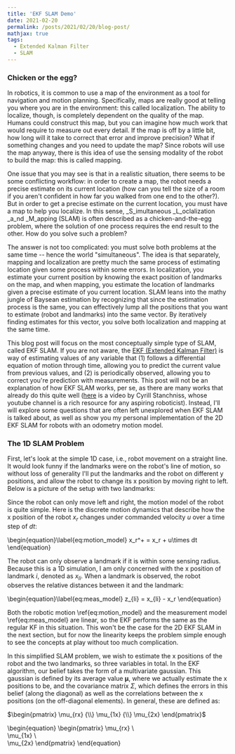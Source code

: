 ```yaml
---
title: 'EKF SLAM Demo'
date: 2021-02-20
permalink: /posts/2021/02/20/blog-post/
mathjax: true
tags:
  - Extended Kalman Filter
  - SLAM
---
```


### Chicken or the egg?

In robotics, it is common to use a map of the environment as a tool for navigation and motion planning. Specifically, maps are really good at telling you where you are in the environment: this called localization. The ability to localize, though, is completely dependent on the quality of the map. Humans could construct this map, but you can imagine how much work that would require to measure out every detail. If the map is off by a little bit, how long will it take to correct that error and improve precision? What if something changes and you need to update the map? Since robots will use the map anyway, there is this idea of use the sensing modality of the robot to build the map: this is called mapping.

One issue that you may see is that in a realistic situation, there seems to be some conflicting workflow: in order to create a map, the robot needs a precise estimate on its current location (how can you tell the size of a room if you aren't confident in how far you walked from one end to the other?). But in order to get a precise estimate on the current location, you must have a map to help you localize. In this sense, _S_imultaneous _L_oclalization _a_nd _M_apping (SLAM) is often described as a chicken-and-the-egg problem, where the solution of one process requires the end result to the other. How do you solve such a problem?

The answer is not too complicated: you must solve both problems at the same time -- hence the world "simultaneous". The idea is that separately, mapping and localization are pretty much the same process of estimating location given some process within some errors. In localization, you estimate your current position by knowing the exact position of landmarks on the map, and when mapping, you estimate the location of landmarks given a precise estimate of you current location. SLAM leans into the mathy jungle of Baysean estimation by recognizing that since the estimation process is the same, you can effectively lump all the positions that you want to estimate (robot and landmarks) into the same vector. By iteratively finding estimates for this vector, you solve both localization and mapping at the same time.

This blog post will focus on the most conceptually simple type of SLAM, called EKF SLAM. If you are not aware, the [EKF (Extended Kalman Filter)](https://en.wikipedia.org/wiki/Extended_Kalman_filter) is way of estimating values of any variable that (1) follows a differential equation of motion through time, allowing you to predict the current value from previous values, and (2) is periodically observed, allowing you to correct you're prediction with measurements. This post will not be an explanation of how EKF SLAM works, per se, as there are many works that already do this quite well ([here](https://www.youtube.com/watch?v=X30sEgIws0g) is a video by Cyrill Stanchniss, whose youtube channel is a rich resource for any aspiring roboticist). Instead, I'll will explore some questions that are often left unexplored when EKF SLAM is talked about, as well as show you my personal implementation of the 2D EKF SLAM for robots with an odometry motion model.

### The 1D SLAM Problem

First, let's look at the simple 1D case, i.e., robot movement on a straight line. It would look funny if the landmarks were on the robot's line of motion, so without loss of generality I'll put the landmarks and the robot on different y positions, and allow the robot to change its x position by moving right to left. Below is a picture of the setup with two landmarks:



Since the robot can only move left and right, the motion model of the robot is quite simple. Here is the discrete motion dynamics that describe how the x position of the robot $x_r$ changes under commanded velocity $u$ over a time step of $dt$:

\begin{equation}\label{eq:motion_model}
x_r^+ = x_r + u\times dt
\end{equation}

The robot can only observe a landmark if it is within some sensing radius. Because this is a 1D simulation, I am only concerned with the x position of landmark $i$, denoted as $x_{li}$. When a landmark is observed, the robot observes the relative distances between it and the landmark:

\begin{equation}\label{eq:meas_model}
z_{li} = x_{li} - x_r
\end{equation}

Both the robotic motion \ref{eq:motion_model} and the measurement model \ref{eq:meas_model} are linear, so the EKF performs the same as the regular KF in this situation. This won't be the case for the 2D EKF SLAM in the next section, but for now the linearity keeps the problem simple enough to see the concepts at play without too much complication.

In this simplified SLAM problem, we wish to estimate the x positions of the robot and the two landmarks, so three variables in total. In the EKF algorithm, our belief takes the form of a multivariate gaussian. This gaussian is defined by its average value $\mathbf{\mu}$, where we actually estimate the x positions to be, and the covariance matrix $\Sigma$, which defines the errors in this belief (along the diagonal) as well as the correlations between the x positions (on the off-diagonal elements). In general, these are defined as:

$\begin{pmatrix}
\mu_{rx} {\\}
\mu_{1x} {\\}
\mu_{2x}
\end{pmatrix}$

\begin{equation}
\begin{pmatrix}
\mu_{rx} \\\
\mu_{1x} \\\
\mu_{2x}
\end{pmatrix}
\end{equation}


<!-- ### How do you fuse measurements together?

The first time you learn about probabilistic robotics, you will probably hear about the [Kalman filter](https://en.wikipedia.org/wiki/Kalman_filter). The Kalman filter is a way of estimating the state of a system that has both process noise and measurement noise. Founded in probability theory, it gives an optimal estimate based on the relative size of the process and measurement noise. If the process noise is very large and the measurement noise is very small, then the Kalman filter returns an estimated state that is closer to the measurement, and vice versa. For most students that first encounter the Kalman filter, you're told the intuition, shown some complicated multivariate Gaussian math and are told to use it in a homework exercise.

Most introductory examples of the Kalman filter have only one measurement to use. What if there are more than one, though? How do you handle two different measurements of the same exact thing with a Kalman filter? This is a form of sensor fusion, and when I first learned the Kalman filter I had only a shaky understanding of the solution. The purpose of this blog post is to show how the Kalman filter can perform sensor fusion, and hopefully clarify the machinery of the Kalman filter in the process.

### The two steps of the Kalman filter

Let us define $p(\mathbf{x})$ as the belief probability distribution of state space vector $\mathbf{x}$. A Kalman filter has two important steps when providing an estimate of the value of $\mathbf{x}$:
 - Prediction update step (use input $\mathbf{u}$ to update $p(\mathbf{x})$)
 - Measurement update step (use measurement $\mathbf{y}$ to update $p(\mathbf{x})$)

Since the Kalman filter assumes multivariate Gaussian probability distributions, only two quantities are recorded over each step $k$ in the Kalman filter: an estimate vector $\hat{\mathbf{x}}\_k$ (corresponding to the mean of the Gaussian), and a covariance matrix $P\_k$ (corresponding to the confidence of the measurement). Together, these quantities fully define the probability distribution $p(\mathbf{x})$, so when the Kalman filter updates $p(\mathbf{x})$ in the prediction and the measurement step, it really just updates these two variables.

What if we have two separate measurements $\mathbf{y}^a$ and $\mathbf{y}^b$, modeled with their own Gaussian noise? Cutting to the punchline, you perform _two_ measurement steps, one with each measurement:
 - Prediction update step (use input $\mathbf{u}$ to update $p(\mathbf{x})$)
 - First measurement update step (use measurement $\mathbf{y}^a$ to update $p(\mathbf{x})$)
 - Second measurement update step (use measurement $\mathbf{y}^b$ to update $p(\mathbf{x})$)

This seems like a natural thing to do given two different measurements. Let's see why this is so.

### The Bayes Update

The Kalman filter is a specific type of filter called a Bayes filter. The Bayes filter also has two steps: one prediction step and one measurement step. In order to change the Kalman filter to incorporate more than one measurement step, we need to understand what each step means in terms of Bayesian estimation. 

Define the belief distribution at iteration $k-1$ as $p\_{k-1\|k-1}(\mathbf{x})$. The $k-1\|k-1$ part can be read as the probability distribution at time $k-1$, given information up to time $k-1$. The prediction step requires some process model that describes the probability of reaching state $\mathbf{x}^+$ given current state $\mathbf{x}$ and input $\mathbf{u}_{k-1}$:

\begin{equation\*}
p(\mathbf{x}^+\|\mathbf{x},\mathbf{u}_{k-1})
\end{equation\*}

The prediction update is thus described in the Bayes filter as:

\begin{equation}
p\_{k\|k-1}(\mathbf{x}) = \sum\_{\mathbf{x}'} p(\mathbf{x}\|\mathbf{x}',\mathbf{u}_{k-1}) p\_{k-1\|k-1}(\mathbf{x})
\end{equation}

At time step $k$, we then receive two measurements $\mathbf{y}^a_k$ and $\mathbf{y}^b_k$. The measurement update of the Bayes filter is then used to find the probability distribution of the state given these two measurements, or $p\_{k\|k}(\mathbf{x})=p(\mathbf{x}\|\mathbf{y}^a_k,\mathbf{y}^b_k)$. In the case of a single measurement, Bayes' rule is used to "switch" the random variable and the conditioned variable:

\begin{equation\*}
p(\mathbf{x}\|\mathbf{y}) = \eta p(\mathbf{y}\|\mathbf{x})p\_{k\|k-1}(\mathbf{x})
\end{equation\*}

The $\eta$ term is a normalization factor, and we are usually unconcerned with it in almost all Bayes filters. The measurement process $p(\mathbf{y}^a\|\mathbf{x})$ includes gaussian noise in the Kalman filter, and the probability distribution $p_{k\|k-1}(\mathbf{x})$ is found in the prediction update.

With two state measurements, this update is only slightly altered. First, perform Bayes' rule between the state variable $\mathbf{x}$ and a single measurement, say $\mathbf{y}^b$:

\begin{equation\*}
p(\mathbf{x}\|\mathbf{y}^a\_k,\mathbf{y}^b\_k) = \eta^b p(\mathbf{y}^b\_k\|\mathbf{x},\mathbf{y}^a\_k)p\_{k\|k-1}(\mathbf{x}\|\mathbf{y}^a\_k)
\end{equation\*}

We can simplify this expression by making the reasonable assumption that the measurement model for $\mathbf{y}^b_k$ is independent of (1) the iteration step $k$ and (2) the value of the other measurement $\mathbf{y}^a$, so that $p(\mathbf{y}^b\_k\|\mathbf{x},\mathbf{y}^a\_k) = p(\mathbf{y}^b\|\mathbf{x})$. This results in:

\begin{equation} \label{eq:second_measurement}
p(\mathbf{x}\|\mathbf{y}^a\_k,\mathbf{y}^b\_k) = \eta^b p(\mathbf{y}^b\|\mathbf{x})p\_{k\|k-1}(\mathbf{x}\|\mathbf{y}^a\_k)
\end{equation}

This is great, but we still need $p\_{k\|k-1}(\mathbf{x}\|\mathbf{y}^a\_k)$, or the probability distribution of $\mathbf{x}$ conditioned on the value for $\mathbf{y}^a_k$. This term can be found performing Bayes' rule a second time:

\begin{equation} \label{eq:first_measurement}
p(\mathbf{x}\|\mathbf{y}^a\_k) = \eta^a p(\mathbf{y}^a\|\mathbf{x})p\_{k\|k-1}(\mathbf{x})
\end{equation}

Eq. \ref{eq:first_measurement} can be thought of as the first measurement update to find the a posteriori probability distribution with respect to measurement $\mathbf{y}^a$. We then take this updated distribution and perform a second measurement update with this update distribution and $\mathbf{y}^b$ and in Eq. \ref{eq:second_measurement}. The result is an estimate that "fuses" two different measurements from different sensor, verifying our intuition.

### One final note

It should be that incorporating two different measurements should arrive at the same answer, independent of the order in which you incorporate the measurements. Indeed, you can see this by substituting Eq. \ref{eq:first_measurement} into Eq. \ref{eq:second_measurement}:

\begin{equation}
p(\mathbf{x}\|\mathbf{y}^a\_k,\mathbf{y}^b\_k) = \eta^a\eta^b p(\mathbf{y}^a\|\mathbf{x})p(\mathbf{y}^b\|\mathbf{x})p\_{k\|k-1}(\mathbf{x})
\end{equation}

The measurement update is symmetric in the label for measurements $a$ and $b$, so it cannot depend on the order in which the measurement updates are applied. -->